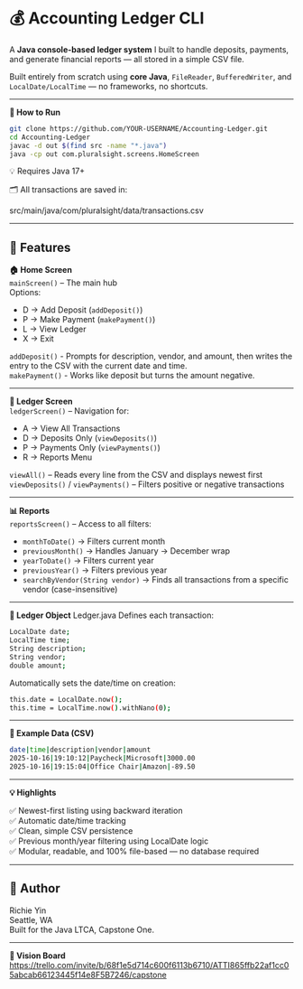 # 💰 Accounting Ledger CLI

A **Java console-based ledger system** I built to handle deposits, payments, and generate financial reports — all stored in a simple CSV file.

Built entirely from scratch using **core Java**, `FileReader`, `BufferedWriter`, and `LocalDate/LocalTime` — no frameworks, no shortcuts.

---

**🧱 How to Run**

```bash
git clone https://github.com/YOUR-USERNAME/Accounting-Ledger.git
cd Accounting-Ledger
javac -d out $(find src -name "*.java")
java -cp out com.pluralsight.screens.HomeScreen
```
💡 Requires Java 17+

🗂️ All transactions are saved in:

src/main/java/com/pluralsight/data/transactions.csv

---

## 🧭 Features


**🏠 Home Screen**
<br>
`mainScreen()` – The main hub
<br>
Options:
<br>
- D → Add Deposit (`addDeposit()`)
- P → Make Payment (`makePayment()`)
- L → View Ledger
- X → Exit

`addDeposit()` - Prompts for description, vendor, and amount, then writes the entry to the CSV with the current date and time.
<br>
`makePayment()` - Works like deposit but turns the amount negative.

---

**📒 Ledger Screen**
<br>
`ledgerScreen()` – Navigation for:
<br>
- A → View All Transactions
- D → Deposits Only (`viewDeposits()`)
- P → Payments Only (`viewPayments()`)
- R → Reports Menu

`viewAll()` – Reads every line from the CSV and displays newest first
<br>
`viewDeposits()` / `viewPayments()` – Filters positive or negative transactions

---

**📊 Reports**
<br>
`reportsScreen()` – Access to all filters:
<br>
- `monthToDate()` → Filters current month
- `previousMonth()` → Handles January → December wrap
- `yearToDate()` → Filters current year
- `previousYear()` → Filters previous year
- `searchByVendor(String vendor)` → Finds all transactions from a specific vendor (case-insensitive)

---

**🧩 Ledger Object**
Ledger.java
Defines each transaction:
```bash
LocalDate date;
LocalTime time;
String description;
String vendor;
double amount;
```
Automatically sets the date/time on creation:
```bash
this.date = LocalDate.now();
this.time = LocalTime.now().withNano(0);
```

---

**💾 Example Data (CSV)**
```bash
date|time|description|vendor|amount
2025-10-16|19:10:12|Paycheck|Microsoft|3000.00
2025-10-16|19:15:04|Office Chair|Amazon|-89.50
```

---

**💡 Highlights**


✅ Newest-first listing using backward iteration
<br>
✅ Automatic date/time tracking
<br>
✅ Clean, simple CSV persistence
<br>
✅ Previous month/year filtering using LocalDate logic
<br>
✅ Modular, readable, and 100% file-based — no database required

---

## 👤 Author


Richie Yin
<br>
Seattle, WA
<br>
Built for the Java LTCA, Capstone One.

---

**🔭 Vision Board**
<br>
https://trello.com/invite/b/68f1e5d714c600f6113b6710/ATTI865ffb22af1cc05abcab66123445f14e8F5B7246/capstone
<br>
